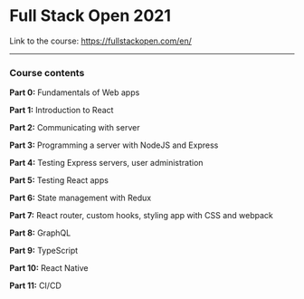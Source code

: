 # Full Stack Open 2021

Link to the course: https://fullstackopen.com/en/ 

---
### Course contents

**Part 0:**
Fundamentals of Web apps

**Part 1:** 
Introduction to React

**Part 2:**
Communicating with server

**Part 3:**
Programming a server with NodeJS and Express

**Part 4:**
Testing Express servers, user administration

**Part 5:**
Testing React apps

**Part 6:**
State management with Redux

**Part 7:**
React router, custom hooks, styling app with CSS and webpack

**Part 8:**
GraphQL

**Part 9:**
TypeScript

**Part 10:**
React Native

**Part 11:**
CI/CD
